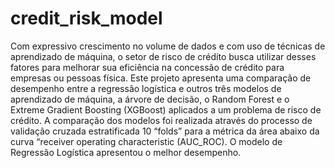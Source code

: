 # credit_risk_model
Com expressivo crescimento no volume de dados e com uso de técnicas de aprendizado de máquina, o setor de risco de crédito busca utilizar desses fatores para melhorar sua eficiência na concessão de crédito para empresas ou pessoas física. Este projeto apresenta uma comparação de desempenho entre a regressão logística e outros três modelos de aprendizado de máquina, a árvore de decisão, o Random Forest e o Extreme Gradient Boosting (XGBoost) aplicados a um problema de risco de crédito. A comparação dos modelos foi realizada através do processo de validação cruzada estratificada 10 “folds” para a métrica da área abaixo da curva “receiver operating characteristic (AUC_ROC). O modelo de Regressão Logística apresentou o melhor desempenho.

